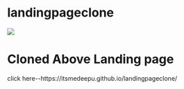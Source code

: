 # landingpageclone
<img src="https://img.freepik.com/free-psd/e-learning-landing-page-template-design_23-2149118530.jpg?w=1060&t=st=1667920828~exp=1667921428~hmac=d24d8b2c6cba62cbefb644e764ed6e7c2088cbfe6f9460269ecdf60bf8aeb7ef">
<h1>Cloned Above Landing page</h1>
click here--https://itsmedeepu.github.io/landingpageclone/
